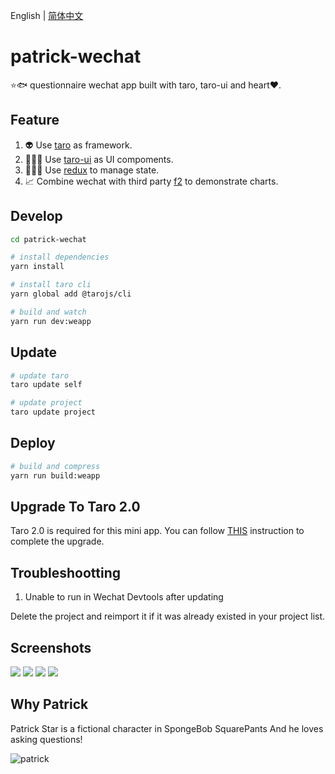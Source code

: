 English | [简体中文](./README.zh-CN.md)

# patrick-wechat

⭐️🐟 questionnaire wechat app built with taro, taro-ui and heart❤️.

## Feature

1. 👽 Use [taro](https://github.com/NervJS/taro) as framework.
2. 👨🏻‍💻 Use [taro-ui](https://github.com/NervJS/taro-ui) as UI compoments.
3. 👩🏻‍💻 Use [redux](https://github.com/reduxjs/redux) to manage state.
4. 📈 Combine wechat with third party [f2](https://github.com/antvis/f2) to demonstrate charts.

## Develop

```bash
cd patrick-wechat

# install dependencies
yarn install

# install taro cli
yarn global add @tarojs/cli

# build and watch
yarn run dev:weapp
```

## Update

```bash
# update taro
taro update self

# update project
taro update project
```

## Deploy

```bash
# build and compress
yarn run build:weapp
```

## Upgrade To Taro 2.0

Taro 2.0 is required for this mini app. You can follow [THIS](https://taro-docs.jd.com/taro/docs/migrate-to-2.html) instruction to complete the upgrade.

## Troubleshootting

1. Unable to run in Wechat Devtools after updating

  Delete the project and reimport it if it was already existed in your project list.

## Screenshots

![](screenshots/index.png)
![](screenshots/introduce.png)
![](screenshots/questionnaire.png)
![](screenshots/result.png)

## Why Patrick

Patrick Star is a fictional character in SpongeBob SquarePants And he loves asking questions!

![patrick](https://upload.wikimedia.org/wikipedia/en/thumb/3/33/Patrick_Star.svg/1200px-Patrick_Star.svg.png)